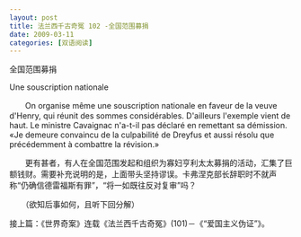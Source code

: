 ```yaml
---
layout: post
title: 法兰西千古奇冤 102 -全国范围募捐
date: 2009-03-11
categories: [双语阅读]  
---
```


全国范围募捐

Une souscription nationale

　　On organise même une souscription nationale en faveur de la veuve d'Henry, qui réunit des sommes considérables. D'ailleurs l'exemple vient de haut. Le ministre Cavaignac n'a-t-il pas déclaré en remettant sa démission. «Je demeure convaincu de la culpabilité de Dreyfus et aussi résolu que précédemment à combattre la révision.»



　　更有甚者，有人在全国范围发起和组织为寡妇亨利太太募捐的活动，汇集了巨额钱财。需要补充说明的是，上面带头坚持谬误。卡弗涅克部长辞职时不就声称“仍确信德雷福斯有罪”，“将一如既往反对复审”吗？



　　（欲知后事如何，且听下回分解）

接上篇：《世界奇案》连载《法兰西千古奇冤》(101)－《“爱国主义伪证”》。
